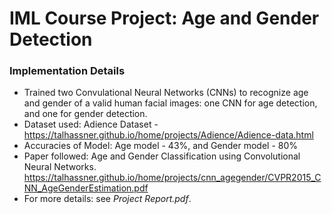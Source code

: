 # IML Course Project: Age and Gender Detection

### Implementation Details

- Trained two Convulational Neural Networks (CNNs) to recognize age and gender of a valid human facial images: one CNN for age detection, and one for gender detection.
- Dataset used: Adience Dataset - https://talhassner.github.io/home/projects/Adience/Adience-data.html 
- Accuracies of Model: Age model - 43%, and Gender model - 80%
- Paper followed: Age and Gender Classification using Convolutional Neural Networks. https://talhassner.github.io/home/projects/cnn_agegender/CVPR2015_CNN_AgeGenderEstimation.pdf
- For more details: see *Project Report.pdf*.
